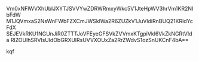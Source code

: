 Vm0xNFlWVXhUblJXYTJSVVYwZDRWRmxyWkc5V1JteHpWV3hrVm1KR2NIbFdW
M1JQVmxaS2NsWnFWbFZXCmJWSklWa2R6ZUZkV1JuVldiRnBUQ21KRldYcFdX
SEJEVkRKU1NGUnJiR0ZTTTJoVFEyeGFSVkZVVmxKTgpiVkl6VkZkNGRtVlda
RlZOUlhSRVlsUldObGRXUlRsUVVXOUxZa2RrZWdvS1ozSnUKCnF4bA==

kqf
